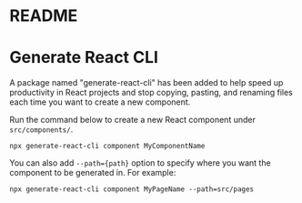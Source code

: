 # README

# Generate React CLI

A package named "generate-react-cli" has been added to help speed up productivity in React projects and stop copying, pasting, and renaming files each time you want to create a new component.

Run the command below to create a new React component under `src/components/`.
```
npx generate-react-cli component MyComponentName
``` 

You can also add `--path={path}` option to specify where you want the component to be generated in. For example:
```
npx generate-react-cli component MyPageName --path=src/pages
```